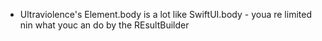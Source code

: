 - Ultraviolence's Element.body is a lot like SwiftUI.body - youa re limited nin what youc an do by the REsultBuilder
